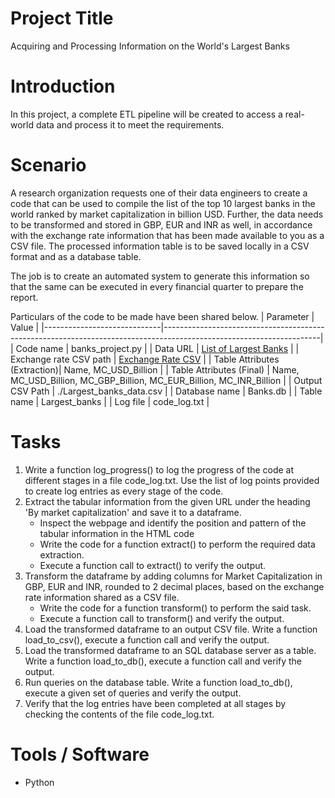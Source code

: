 # Project Title
Acquiring and Processing Information on the World's Largest Banks

# Introduction
In this project, a complete ETL pipeline will be created to access a real-world data and process it to meet the requirements.

# Scenario
A research organization requests one of their data engineers to create a code that can be used to compile the list of the top 10 largest banks in the world ranked by market capitalization in billion USD. Further, the data needs to be transformed and stored in GBP, EUR and INR as well, in accordance with the exchange rate information that has been made available to you as a CSV file. The processed information table is to be saved locally in a CSV format and as a database table.

The job is to create an automated system to generate this information so that the same can be executed in every financial quarter to prepare the report.

Particulars of the code to be made have been shared below.
| Parameter                   | Value                                                                                                               |
|-----------------------------|---------------------------------------------------------------------------------------------------------------------|
| Code name                   | banks_project.py                                                                                                    |
| Data URL                    | [List of Largest Banks](https://web.archive.org/web/20230908091635/https://en.wikipedia.org/wiki/List_of_largest_banks) |
| Exchange rate CSV path      | [Exchange Rate CSV](https://cf-courses-data.s3.us.cloud-object-storage.appdomain.cloud/IBMSkillsNetwork-PY0221EN-Coursera/labs/v2/exchange_rate.csv) |
| Table Attributes (Extraction)| Name, MC_USD_Billion                                                                                                |
| Table Attributes (Final)    | Name, MC_USD_Billion, MC_GBP_Billion, MC_EUR_Billion, MC_INR_Billion                                                |
| Output CSV Path             | ./Largest_banks_data.csv                                                                                            |
| Database name               | Banks.db                                                                                                            |
| Table name                  | Largest_banks                                                                                                       |
| Log file                    | code_log.txt                                                                                                        |

# Tasks
1. Write a function log_progress() to log the progress of the code at different stages in a file code_log.txt. Use the list of log points provided to create log entries as every stage of the code.
2. Extract the tabular information from the given URL under the heading 'By market capitalization' and save it to a dataframe.
   - Inspect the webpage and identify the position and pattern of the tabular information in the HTML code
   - Write the code for a function extract() to perform the required data extraction.
   - Execute a function call to extract() to verify the output.
3. Transform the dataframe by adding columns for Market Capitalization in GBP, EUR and INR, rounded to 2 decimal places, based on the exchange rate information shared as a CSV file.
   - Write the code for a function transform() to perform the said task.
   - Execute a function call to transform() and verify the output.
4. Load the transformed dataframe to an output CSV file. Write a function load_to_csv(), execute a function call and verify the output.
5. Load the transformed dataframe to an SQL database server as a table. Write a function load_to_db(), execute a function call and verify the output.
6. Run queries on the database table. Write a function load_to_db(), execute a given set of queries and verify the output.
7. Verify that the log entries have been completed at all stages by checking the contents of the file code_log.txt.

# Tools / Software
- Python
